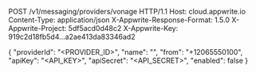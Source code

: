 POST /v1/messaging/providers/vonage HTTP/1.1
Host: cloud.appwrite.io
Content-Type: application/json
X-Appwrite-Response-Format: 1.5.0
X-Appwrite-Project: 5df5acd0d48c2
X-Appwrite-Key: 919c2d18fb5d4...a2ae413da83346ad2

{
  "providerId": "<PROVIDER_ID>",
  "name": "<NAME>",
  "from": "+12065550100",
  "apiKey": "<API_KEY>",
  "apiSecret": "<API_SECRET>",
  "enabled": false
}
